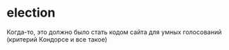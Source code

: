 # election
Когда-то, это должно было стать кодом сайта для умных голосований (критерий Кондорсе и все такое)
